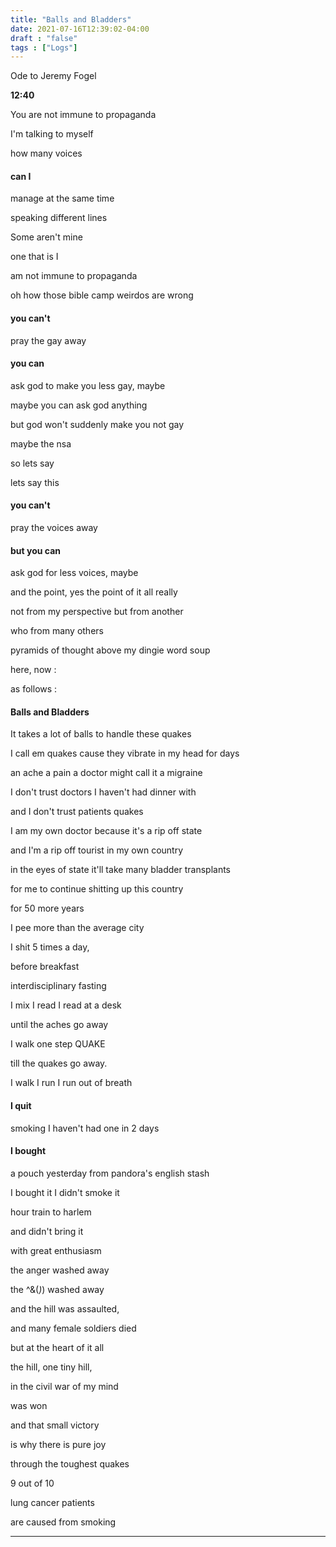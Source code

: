 ```yaml
---
title: "Balls and Bladders"
date: 2021-07-16T12:39:02-04:00
draft : "false"
tags : ["Logs"]
---
```


Ode to Jeremy Fogel

<!--more-->

**12:40**

You are not immune to propaganda

I'm talking to myself

how many voices

#### can I

manage at the same time

speaking different lines  

Some aren't mine

one that is I

am not immune to propaganda

oh how those bible camp weirdos are wrong

#### you can't

pray the gay away

#### you can

ask god to make you less gay, maybe

maybe you can ask god anything

but god won't suddenly make you not gay

maybe the nsa

so lets say

lets say this

#### you can't

pray the voices away

#### but you can

ask god for less voices, maybe

and the point, yes the point of it all really

not from my perspective but from another

who from many others

pyramids of thought above my dingie word soup

here, now :

as follows :

#### Balls and Bladders

It takes a lot of balls to handle these quakes

I call em quakes cause they vibrate in my head for days

an ache a pain a doctor might call it a migraine

I don't trust doctors I haven't had dinner with

and I don't trust patients quakes

I am my own doctor because it's a rip off state

and I'm a rip off tourist in my own country

in the eyes of state it'll take many bladder transplants

for me to continue shitting up this country

for 50 more years

I pee more than the average city

I shit 5 times a day,

before breakfast

interdisciplinary fasting

I mix I read I read at a desk

until the aches go away

I walk one step QUAKE

till the quakes go away.

I walk I run I run out of breath


#### I quit

 smoking I haven't had one in 2 days

#### I bought

 a pouch yesterday from pandora's english stash

 I bought it I didn't smoke it

 hour train to harlem

 and didn't bring it

with great enthusiasm

the anger washed away

the ^&(*)*) washed away

and the hill was assaulted,

and many female soldiers died

but at the heart of it all

the hill, one tiny hill,

in the civil war of my mind

was won

and that small victory

is why there is pure joy

through the toughest quakes    

9 out of 10

lung cancer patients

are caused from smoking


___


<!--

| Dailies        | Questions           | Answers  |
| ------------- |:-------------:| -----:|
| Read()      | *What did you read?* | X |
| Write()      | *What did you write?*      |   X |
| Create() | *What did you make?*      |    X |
| Exercise() | *Dance workout (or otherwise?)*      |    X |
| Audio() | *You recorded what:*      |    X |
| Video() | *You filmed what:*      |    X |
| Finish() | *You bounced what track:*      |    X |
| Live() | *You sang what live:*      |    X |
| Finish2() | *You made what visuals*      |    X |
| Phone() | *You called who:*      |    X |
| Share() | *Uploaded what to archive:*      |    X |
| PBD() | *You did what for PBD?*      |    X |
| Web() | *You did what to POLIW.AT?*      |    X |
| Love&Legacy() | *You did what for friends/fam?*      |    X |
| God() | *You're grateful for what?*      |    X |
<sub>v1.0</sub>

 -->
